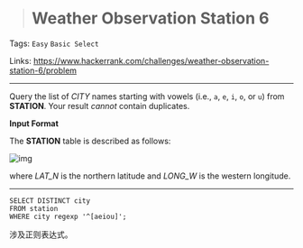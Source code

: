 > # Weather Observation Station 6

Tags: `Easy`  `Basic Select`

Links: https://www.hackerrank.com/challenges/weather-observation-station-6/problem

-----

Query the list of *CITY* names starting with vowels (i.e., `a`, `e`, `i`, `o`, or `u`) from **STATION**. Your result *cannot* contain duplicates.

**Input Format**

The **STATION** table is described as follows:

![img](https://s3.amazonaws.com/hr-challenge-images/9336/1449345840-5f0a551030-Station.jpg)

where *LAT_N* is the northern latitude and *LONG_W* is the western longitude.

-----

```mysql
SELECT DISTINCT city
FROM station
WHERE city regexp '^[aeiou]';
```

涉及正则表达式。